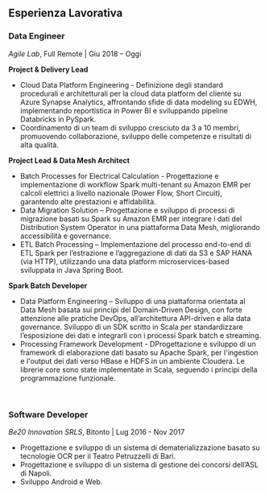 ## Esperienza Lavorativa

### Data Engineer

_Agile Lab_, Full Remote | Giu 2018 – Oggi

<div class="space-y-8">


<div class="timeline-item">
<div class="timeline-dot"></div>


<p class="mb-1"><strong>Project & Delivery Lead</strong></p>
<div class="timeline-item"> 
<ul class="list-disc list-outside space-y-2">
    <li>
        Cloud Data Platform Engineering - Definizione degli standard procedurali e architetturali per la cloud data 
        platform del cliente su Azure Synapse Analytics, affrontando sfide di data modeling su EDWH, 
        implementando reportistica in Power BI e sviluppando pipeline Databricks in PySpark.
    </li>
    <li>
       Coordinamento di un team di sviluppo cresciuto da 3 a 10 membri, promuovendo collaborazione, 
        sviluppo delle competenze e risultati di alta qualità.
    </li>

</ul>
</div>
</div>


<div class="timeline-item">
<div class="timeline-dot"></div>


<p class="mb-1"><strong>Project Lead & Data Mesh Architect</strong></p>
<div class="timeline-item"> 
<ul class="list-disc list-outside space-y-2">
    <li>
        Batch Processes for Electrical Calculation - Progettazione e implementazione di workflow Spark multi-tenant su 
        Amazon EMR per calcoli elettrici a livello nazionale (Power Flow, Short Circuit), garantendo alte prestazioni 
        e affidabilità.
    </li>
    <li>
        Data Migration Solution – Progettazione e sviluppo di processi di migrazione basati su Spark su Amazon EMR per 
        integrare i dati del Distribution System Operator in una piattaforma Data Mesh, migliorando accessibilità e governance.
    </li>
    <li>
        ETL Batch Processing – Implementazione del processo end-to-end di ETL Spark per l’estrazione e l’aggregazione 
        di dati da S3 e SAP HANA (via HTTP), utilizzando una data platform microservices-based sviluppata in Java Spring Boot.
    </li>
</ul>
</div>
</div>


<div class="timeline-item">
<div class="timeline-dot"></div>

<p class="mb-1"><strong>Spark Batch Developer</strong></p>
<div class="timeline-item"> 
<ul class="list-disc list-outside space-y-2">
    <li>
        Data Platform Engineering – Sviluppo di una piattaforma orientata al Data Mesh basata sui principi del 
        Domain-Driven Design, con forte attenzione alle pratiche DevOps, all’architettura API-driven e alla data governance. 
        Sviluppo di un SDK scritto in Scala per standardizzare l’esposizione dei dati e integrarli con i processi Spark batch 
        e streaming.
    </li>
    <li>    
        Processing Framework Development - DProgettazione e sviluppo di un framework di elaborazione dati basato su 
        Apache Spark, per l'ingestion e l'output dei dati verso HBase e HDFS in un ambiente Cloudera. 
        Le librerie core sono state implementate in Scala, seguendo i principi della programmazione funzionale.
    </li>
</ul>
</div>
</div>
</div>

<br />

### Software Developer

_Be20 Innovation SRLS_, Bitonto | Lug 2016 - Nov 2017

<div class="space-y-8">

<div class="timeline-item">
    <div class="timeline-item"> 
    <ul class="list-disc list-outside mt-0">
        <li>
            Progettazione e sviluppo di un sistema di dematerializzazione basato su tecnologie OCR per il 
            Teatro Petruzzelli di Bari.
        </li>
        <li>
            Progettazione e sviluppo di un sistema di gestione dei concorsi dell’ASL di Napoli.
        </li>
        <li>
            Sviluppo Android e Web.
        </li>
    </ul>
    </div>
</div>
</div>

